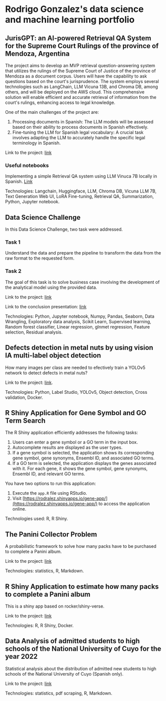 # Rodrigo Gonzalez's data science and machine learning portfolio


## JurisGPT: an AI-powered Retrieval QA System for the Supreme Court Rulings of the province of Mendoza, Argentina

The project aims to develop an MVP retrieval question-answering system that utilizes the rulings of the Supreme Court of Justice of the province of Mendoza as a document corpus. Users will have the capability to ask questions based on the court's jurisprudence. The system employs several technologies such as LangChain, LLM Vicuna 13B, and Chroma DB, among others, and will be deployed on the AWS cloud. This comprehensive solution will enable efficient and accurate retrieval of information from the court's rulings, enhancing access to legal knowledge.

One of the main challenges of the project are:

1. Processing documents in Spanish: The LLM models will be assessed based on their ability to process documents in Spanish effectively.
2. Fine-tuning the LLM for Spanish legal vocabulary: A crucial task involves adapting the LLM to accurately handle the specific legal terminology in Spanish.

Link to the project: [link](https://github.com/rodralez/JurisGPT/)

### Useful notebooks

Implementing a simple Retrieval QA system using LLM Vinuca 7B locally in Spanish. [Link](https://github.com/rodralez/JurisGPT/blob/main/code/python/notebooks/babasonicos_retrieval_qa.ipynb) 

 
Technologies: Langchain, Huggingface, LLM, Chroma DB, Vicuna LLM 7B, Text Generation Web UI, LoRA Fine-tuning, Retrieval QA, Summarization, Python, Jupyter notebook.


## Data Science Challenge

In this Data Science Challenge, two task were addressed.

### Task 1 

Understand the data and prepare the pipeline to transform the data from the raw format to the requested form. 

### Task 2 

The goal of this task is to solve business case involving the development of the analytical model using the provided data.

Link to the project: [link](https://github.com/rodralez/ds-portfolio/tree/main/data-science-challenge)

Link to the conclusion presentation: [link](https://docs.google.com/presentation/d/1wrVYiHOGo5-GN8PoxldjUjPLqYsCdPgebQEmQnKhIJM/edit?usp=sharing)

Technologies: Python, Jupyter notebook, Numpy, Pandas, Seaborn, Data Wrangling, Exploratory data analysis, Scikit Learn, Supervised learning, Random forest classifier, Linear regression, glnmet regression, Feature selection, Residual analysis.


## Defects detection in metal nuts by using vision IA multi-label object detection

How many images per class are needed to efectively train a YOLOv5 network to detect defects in metal nuts?

Link to the project: [link](https://github.com/rodralez/ds-portfolio/tree/main/metal_nut).

Technologies: Python, Label Studio, YOLOv5, Object detection, Cross validation, Docker.


## R Shiny Application for Gene Symbol and GO Term Search

The R Shiny application efficiently addresses the following tasks:

1. Users can enter a gene symbol or a GO term in the input box.
2. Autocomplete results are displayed as the user types.
3. If a gene symbol is selected, the application shows its corresponding gene symbol, gene synonyms, Ensembl ID, and associated GO terms.
4. If a GO term is selected, the application displays the genes associated with it. For each gene, it shows the gene symbol, gene synonyms, Ensembl ID, and relevant GO terms.

You have two options to run this application:

1. Execute the `app.R` file using RStudio.
2. Visit [https://rodralez.shinyapps.io/gene-app/](https://rodralez.shinyapps.io/gene-app/) to access the application online.

Technologies used: R, R Shiny.


## The Panini Collector Problem

A probabilistic framework to solve how many packs have to be purchased to complete a Panini album.

Link to the project: [link](https://github.com/rodralez/ds-portfolio/tree/main/r-shiny-panini-app)

Technologies: statistics, R, Markdown.


## R Shiny Application to estimate how many packs to complete a Panini album

This is a shiny app based on rocker/shiny-verse. 

Link to the project: [link](https://github.com/rodralez/ds-portfolio/tree/main/panini-app)

Technologies: R, R Shiny, Docker.


##  Data Analysis of admitted students to high schools of the National University of Cuyo for the year 2022

Statistical analysis about the distribution of admitted new students to high schools of the National University of Cuyo (Spanish only).

Link to the project: [link](https://github.com/rodralez/ds-portfolio/tree/main/uncuyo-ingreso)

Technologies: statistics, pdf scraping, R, Markdown.
